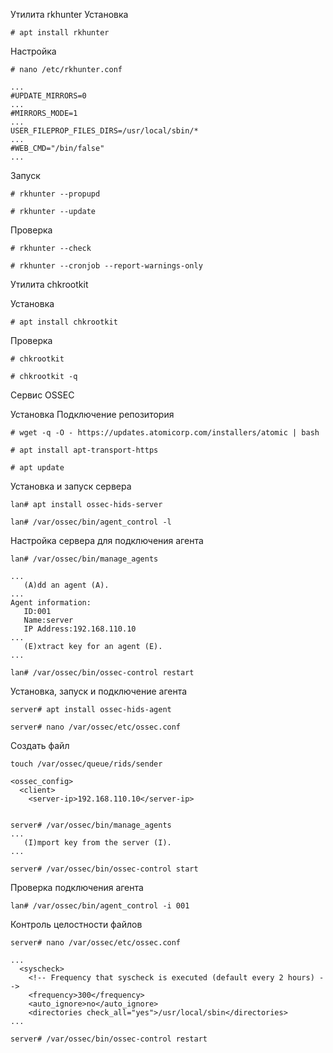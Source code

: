 Утилита rkhunter
Установка
```
# apt install rkhunter
```

Настройка
```
# nano /etc/rkhunter.conf
```
```
...
#UPDATE_MIRRORS=0
...
#MIRRORS_MODE=1
...
USER_FILEPROP_FILES_DIRS=/usr/local/sbin/*
...
#WEB_CMD="/bin/false"
...
```

Запуск
```
# rkhunter --propupd

# rkhunter --update
```

Проверка

```
# rkhunter --check

# rkhunter --cronjob --report-warnings-only
```


Утилита chkrootkit

Установка
```
# apt install chkrootkit
```
Проверка
```
# chkrootkit

# chkrootkit -q
```


Сервис OSSEC

Установка
Подключение репозитория
```
# wget -q -O - https://updates.atomicorp.com/installers/atomic | bash

# apt install apt-transport-https

# apt update
```

Установка и запуск сервера
```
lan# apt install ossec-hids-server

lan# /var/ossec/bin/agent_control -l
```

Настройка сервера для подключения агента
```
lan# /var/ossec/bin/manage_agents
```
```
...
   (A)dd an agent (A).
...
Agent information:
   ID:001
   Name:server
   IP Address:192.168.110.10
...
   (E)xtract key for an agent (E).
...
```
```
lan# /var/ossec/bin/ossec-control restart
```

Установка, запуск и подключение агента
```
server# apt install ossec-hids-agent
```
```
server# nano /var/ossec/etc/ossec.conf
```
Создать файл 
```
touch /var/ossec/queue/rids/sender

```
```
<ossec_config>
  <client>
    <server-ip>192.168.110.10</server-ip>
```
```

server# /var/ossec/bin/manage_agents
...
   (I)mport key from the server (I).
...
```
```
server# /var/ossec/bin/ossec-control start
```

Проверка подключения агента
```
lan# /var/ossec/bin/agent_control -i 001
```
Контроль целостности файлов
```
server# nano /var/ossec/etc/ossec.conf
```
```
...
  <syscheck>
    <!-- Frequency that syscheck is executed (default every 2 hours) -->
    <frequency>300</frequency>
    <auto_ignore>no</auto_ignore>
    <directories check_all="yes">/usr/local/sbin</directories>
...
```
```
server# /var/ossec/bin/ossec-control restart
```

